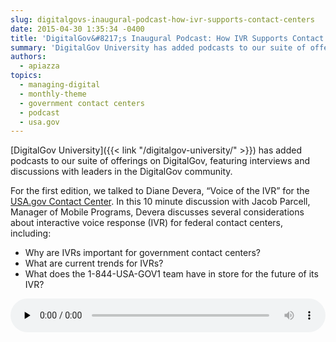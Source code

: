 ```yaml
---
slug: digitalgovs-inaugural-podcast-how-ivr-supports-contact-centers
date: 2015-04-30 1:35:34 -0400
title: 'DigitalGov&#8217;s Inaugural Podcast: How IVR Supports Contact Centers'
summary: '​DigitalGov University has added podcasts to our suite of offerings on DigitalGov, featuring interviews and discussions with leaders in the DigitalGov community. For the first edition, we talked to Diane ​Devera, &#8220;Voice of the IVR&#8221; for the USA.gov Contact Center. In this 10 minute discussion with Jacob Parcell, Manager of Mobile Programs, Devera discusses several'
authors:
  - apiazza
topics:
  - managing-digital
  - monthly-theme
  - government contact centers
  - podcast
  - usa.gov
---
```


[​DigitalGov University]({{< link "/digitalgov-university/" >}}) has added podcasts to our suite of offerings on DigitalGov, featuring interviews and discussions with leaders in the DigitalGov community.

For the first edition, we talked to Diane ​Devera, &#8220;Voice of the IVR&#8221; for the [USA.gov Contact Center](http://www.usa.gov/phone.shtml). In this 10 minute discussion with Jacob Parcell, Manager of Mobile Programs, Devera discusses several considerations about interactive voice response (IVR) for federal contact centers, including:

  * Why are IVRs important for government contact centers?
  * What are current trends for IVRs?
  * What does the 1-844-USA-GOV1 team have in store for the future of its IVR?

<!--[if lt IE 9]><![endif]--><audio class="wp-audio-shortcode" id="audio-268992-1" preload="none" style="width: 100%;" controls="controls"><source type="audio/mpeg" src="https://s3.amazonaws.com/digitalgov/_legacy-img/2015/04/Voice-of-IVR-Podcast.mp3?_=1" />

<https://s3.amazonaws.com/digitalgov/_legacy-img/2015/04/Voice-of-IVR-Podcast.mp3></audio> 

 

To listen to the podcast offline, [download the mp3 file](https://drive.google.com/file/d/0B_S79lXdhuh0c2kzWjBaY0xWUE0/view?usp=sharing "download the mp3 file").